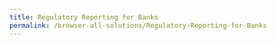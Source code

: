 ```yaml
---
title: Regulatory Reporting for Banks
permalink: /browser-all-solutions/Regulatory-Reporting-for-Banks
---
```


